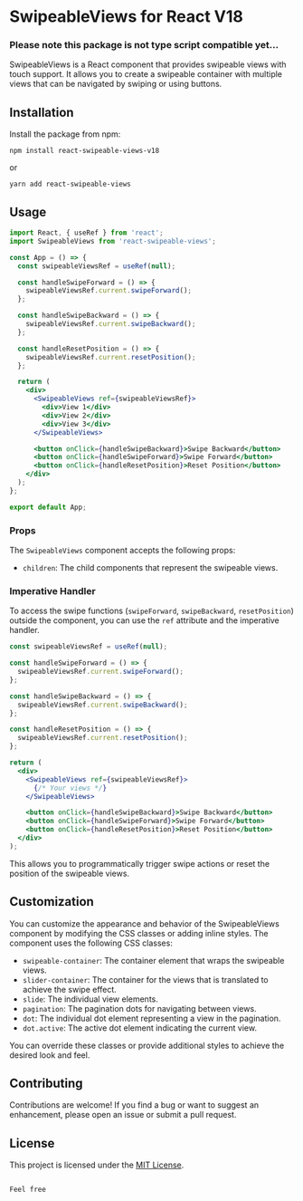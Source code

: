 
# SwipeableViews for React V18

### Please note this package is not type script compatible yet... 

SwipeableViews is a React component that provides swipeable views with touch support. It allows you to create a swipeable container with multiple views that can be navigated by swiping or using buttons.

## Installation

Install the package from npm:

```
npm install react-swipeable-views-v18
```

or

```
yarn add react-swipeable-views
```

## Usage

```jsx
import React, { useRef } from 'react';
import SwipeableViews from 'react-swipeable-views';

const App = () => {
  const swipeableViewsRef = useRef(null);

  const handleSwipeForward = () => {
    swipeableViewsRef.current.swipeForward();
  };

  const handleSwipeBackward = () => {
    swipeableViewsRef.current.swipeBackward();
  };

  const handleResetPosition = () => {
    swipeableViewsRef.current.resetPosition();
  };

  return (
    <div>
      <SwipeableViews ref={swipeableViewsRef}>
        <div>View 1</div>
        <div>View 2</div>
        <div>View 3</div>
      </SwipeableViews>

      <button onClick={handleSwipeBackward}>Swipe Backward</button>
      <button onClick={handleSwipeForward}>Swipe Forward</button>
      <button onClick={handleResetPosition}>Reset Position</button>
    </div>
  );
};

export default App;
```

### Props

The `SwipeableViews` component accepts the following props:

- `children`: The child components that represent the swipeable views.

### Imperative Handler

To access the swipe functions (`swipeForward`, `swipeBackward`, `resetPosition`) outside the component, you can use the `ref` attribute and the imperative handler.

```jsx
const swipeableViewsRef = useRef(null);

const handleSwipeForward = () => {
  swipeableViewsRef.current.swipeForward();
};

const handleSwipeBackward = () => {
  swipeableViewsRef.current.swipeBackward();
};

const handleResetPosition = () => {
  swipeableViewsRef.current.resetPosition();
};

return (
  <div>
    <SwipeableViews ref={swipeableViewsRef}>
      {/* Your views */}
    </SwipeableViews>

    <button onClick={handleSwipeBackward}>Swipe Backward</button>
    <button onClick={handleSwipeForward}>Swipe Forward</button>
    <button onClick={handleResetPosition}>Reset Position</button>
  </div>
);
```

This allows you to programmatically trigger swipe actions or reset the position of the swipeable views.

## Customization

You can customize the appearance and behavior of the SwipeableViews component by modifying the CSS classes or adding inline styles. The component uses the following CSS classes:

- `swipeable-container`: The container element that wraps the swipeable views.
- `slider-container`: The container for the views that is translated to achieve the swipe effect.
- `slide`: The individual view elements.
- `pagination`: The pagination dots for navigating between views.
- `dot`: The individual dot element representing a view in the pagination.
- `dot.active`: The active dot element indicating the current view.

You can override these classes or provide additional styles to achieve the desired look and feel.

## Contributing

Contributions are welcome! If you find a bug or want to suggest an enhancement, please open an issue or submit a pull request.

## License

This project is licensed under the [MIT License](https://opensource.org/licenses/MIT).
```

Feel free